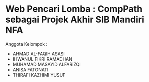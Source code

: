 # Web Pencari Lomba : CompPath sebagai Projek Akhir SIB Mandiri NFA

Anggota Kelompok : <br/>
- AHMAD AL-FAQIH ASASI
- IHWANUL FIKRI RAMADHAN
- MUHAMAD MASAYID ALFARIZQI
- ANISA FATONATI
- THIRAFI KAZHIMI YUSUF
